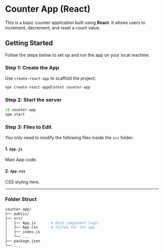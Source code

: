 # Counter App (React)

This is a basic counter application built using **React**. It allows users to increment, decrement, and reset a count value.

## Getting Started

Follow the steps below to set up and run the app on your local machine.

### Step 1: Create the App

Use `create-react-app` to scaffold the project:

```bash
npx create-react-app@latest counter-app
```

### Step 2: Start the server

```bash
cd counter-app
npm start
```

### Step 3: Files to Edit

You only need to modify the following files inside the `src` folder:

#### 1. `App.js`

Main App code.

#### 2. `App.css`

CSS styling here.

__________________________________
### Folder Struct
```bash
counter-app/
├── public/
├── src/
│   ├── App.js       # Main component logic
│   ├── App.css      # Styles for the app
│   ├── index.js
│   └── ...
├── package.json
└── ...
```




